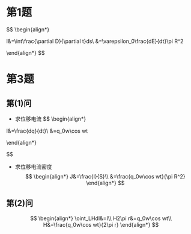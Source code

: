 # 第1题
$$
\begin{align*}

I&=\int\frac{\partial D}{\partial t}ds\\
&=\varepsilon_0\frac{dE}{dt}\pi R^2

\end{align*}
$$

# 第3题
## 第(1)问
- 求位移电流
$$
\begin{align*}

I&=\frac{dq}{dt}\\
&=q_0w\cos wt

\end{align*}

$$
- 求位移电流密度
$$
\begin{align*}
J&=\frac{I}{S}\\
&=\frac{q_0w\cos wt}{\pi R^2}
\end{align*}
$$
## 第(2)问
$$
\begin{align*}
\oint_LHdl&=I\\
H2\pi r&=q_0w\cos wt\\
H&=\frac{q_0w\cos wt}{2\pi r}
\end{align*}
$$
